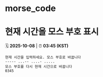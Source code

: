 # morse_code
# 현재 시간을 모스 부호 표시
<!-- MORSE_TIME_START -->
🗓️ **2025-10-08** | ⏰ **03:45 (KST)**

```
현재 시간을 입력하세요. 모스 부호로 바꿉니다
----- ...-- ....- .....
모스 부호를 다시 현재 시간으로 바꿉니다
0345
```
<!-- MORSE_TIME_END -->
